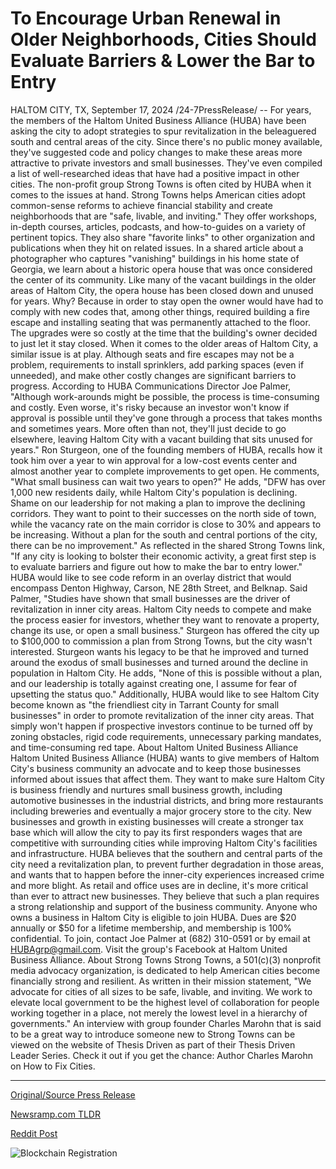# To Encourage Urban Renewal in Older Neighborhoods, Cities Should Evaluate Barriers & Lower the Bar to Entry

HALTOM CITY, TX, September 17, 2024 /24-7PressRelease/ -- For years, the members of the Haltom United Business Alliance (HUBA) have been asking the city to adopt strategies to spur revitalization in the beleaguered south and central areas of the city. Since there's no public money available, they've suggested code and policy changes to make these areas more attractive to private investors and small businesses. They've even compiled a list of well-researched ideas that have had a positive impact in other cities.  The non-profit group Strong Towns is often cited by HUBA when it comes to the issues at hand. Strong Towns helps American cities adopt common-sense reforms to achieve financial stability and create neighborhoods that are "safe, livable, and inviting." They offer workshops, in-depth courses, articles, podcasts, and how-to-guides on a variety of pertinent topics. They also share "favorite links" to other organization and publications when they hit on related issues.  In a shared article about a photographer who captures "vanishing" buildings in his home state of Georgia, we learn about a historic opera house that was once considered the center of its community. Like many of the vacant buildings in the older areas of Haltom City, the opera house has been closed down and unused for years. Why? Because in order to stay open the owner would have had to comply with new codes that, among other things, required building a fire escape and installing seating that was permanently attached to the floor. The upgrades were so costly at the time that the building's owner decided to just let it stay closed.  When it comes to the older areas of Haltom City, a similar issue is at play. Although seats and fire escapes may not be a problem, requirements to install sprinklers, add parking spaces (even if unneeded), and make other costly changes are significant barriers to progress. According to HUBA Communications Director Joe Palmer, "Although work-arounds might be possible, the process is time-consuming and costly. Even worse, it's risky because an investor won't know if approval is possible until they've gone through a process that takes months and sometimes years. More often than not, they'll just decide to go elsewhere, leaving Haltom City with a vacant building that sits unused for years."  Ron Sturgeon, one of the founding members of HUBA, recalls how it took him over a year to win approval for a low-cost events center and almost another year to complete improvements to get open. He comments, "What small business can wait two years to open?" He adds, "DFW has over 1,000 new residents daily, while Haltom City's population is declining. Shame on our leadership for not making a plan to improve the declining corridors. They want to point to their successes on the north side of town, while the vacancy rate on the main corridor is close to 30% and appears to be increasing. Without a plan for the south and central portions of the city, there can be no improvement."  As reflected in the shared Strong Towns link, "If any city is looking to bolster their economic activity, a great first step is to evaluate barriers and figure out how to make the bar to entry lower." HUBA would like to see code reform in an overlay district that would encompass Denton Highway, Carson, NE 28th Street, and Belknap. Said Palmer, "Studies have shown that small businesses are the driver of revitalization in inner city areas. Haltom City needs to compete and make the process easier for investors, whether they want to renovate a property, change its use, or open a small business." Sturgeon has offered the city up to $100,000 to commission a plan from Strong Towns, but the city wasn't interested. Sturgeon wants his legacy to be that he improved and turned around the exodus of small businesses and turned around the decline in population in Haltom City. He adds, "None of this is possible without a plan, and our leadership is totally against creating one, I assume for fear of upsetting the status quo."  Additionally, HUBA would like to see Haltom City become known as "the friendliest city in Tarrant County for small businesses" in order to promote revitalization of the inner city areas. That simply won't happen if prospective investors continue to be turned off by zoning obstacles, rigid code requirements, unnecessary parking mandates, and time-consuming red tape.  About Haltom United Business Alliance Haltom United Business Alliance (HUBA) wants to give members of Haltom City's business community an advocate and to keep those businesses informed about issues that affect them. They want to make sure Haltom City is business friendly and nurtures small business growth, including automotive businesses in the industrial districts, and bring more restaurants including breweries and eventually a major grocery store to the city. New businesses and growth in existing businesses will create a stronger tax base which will allow the city to pay its first responders wages that are competitive with surrounding cities while improving Haltom City's facilities and infrastructure. HUBA believes that the southern and central parts of the city need a revitalization plan, to prevent further degradation in those areas, and wants that to happen before the inner-city experiences increased crime and more blight. As retail and office uses are in decline, it's more critical than ever to attract new businesses. They believe that such a plan requires a strong relationship and support of the business community. Anyone who owns a business in Haltom City is eligible to join HUBA. Dues are $20 annually or $50 for a lifetime membership, and membership is 100% confidential. To join, contact Joe Palmer at (682) 310-0591 or by email at HUBAgrp@gmail.com. Visit the group's Facebook at Haltom United Business Alliance.  About Strong Towns Strong Towns, a 501(c)(3) nonprofit media advocacy organization, is dedicated to help American cities become financially strong and resilient. As written in their mission statement, "We advocate for cities of all sizes to be safe, livable, and inviting. We work to elevate local government to be the highest level of collaboration for people working together in a place, not merely the lowest level in a hierarchy of governments." An interview with group founder Charles Marohn that is said to be a great way to introduce someone new to Strong Towns can be viewed on the website of Thesis Driven as part of their Thesis Driven Leader Series. Check it out if you get the chance: Author Charles Marohn on How to Fix Cities. 

---

[Original/Source Press Release](https://www.24-7pressrelease.com/press-release/511368/to-encourage-urban-renewal-in-older-neighborhoods-cities-should-evaluate-barriers-lower-the-bar-to-entry)
                    

[Newsramp.com TLDR](None) 



[Reddit Post](https://www.reddit.com/r/newsramp/comments/1fisus3/haltom_united_business_alliance_advocates_for/) 



![Blockchain Registration](https://cdn.newsramp.app/24-7PressRelease/qrcode/249/17/warpQhvA.webp)
